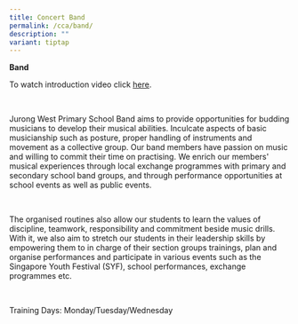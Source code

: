 ```yaml
---
title: Concert Band
permalink: /cca/band/
description: ""
variant: tiptap
---
```

<p><strong>Band</strong> <br></p><p>To watch introduction video click <a href="https://youtu.be/lg5I0s3fpLw" rel="noopener noreferrer nofollow" target="_blank">here</a>.</p><p><br></p><p>Jurong West Primary School Band aims to provide opportunities for budding musicians to develop their musical abilities. Inculcate aspects of basic musicianship such as posture, proper handling of instruments and movement as a collective group. Our band members have passion on music and willing to commit their time on practising. We enrich our members' musical experiences through local exchange programmes with primary and secondary school band groups, and through performance opportunities at school events as well as public events.</p><p><br></p><p>The organised routines also allow our students to learn the values of discipline, teamwork, responsibility and commitment beside music drills. With it, we also aim to stretch our students in their leadership skills by empowering them to in charge of their section groups trainings, plan and organise performances and participate in various events such as the Singapore Youth Festival (SYF), school performances, exchange programmes etc.</p><p><br></p><p>Training Days: Monday/Tuesday/Wednesday</p>